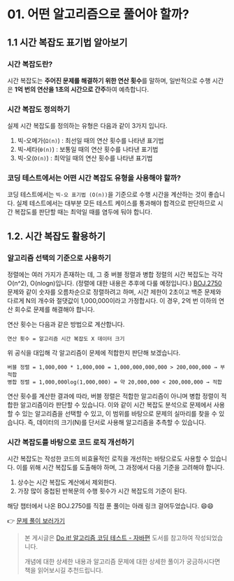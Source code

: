 # 01. 어떤 알고리즘으로 풀어야 할까?

## 1.1 시간 복잡도 표기법 알아보기

### 시간 복잡도란?

시간 복잡도는 **주어진 문제를 해결하기 위한 연산 횟수**를 말하며,
일반적으로 수행 시간은 **1억 번의 연산을 1초의 시간으로 간주**하여 예측합니다.

### 시간 복잡도 정의하기
실제 시간 복잡도를 정의하는 유형은 다음과 같이 3가지 입니다.
1. 빅-오메가(`Ω(n)`) : 최선일 때의 연산 횟수를 나타낸 표기법
2. 빅-세타(`⍬(n)`) : 보통일 때의 연산 횟수를 나타낸 표기법
3. 빅-오(`O(n)`) : 최악일 때의 연산 횟수를 나타낸 표기법

### 코딩 테스트에서는 어떤 시간 복잡도 유형을 사용해야 할까?

코딩 테스트에서는 `빅-오 표기법 (O(n))`을 기준으로 수행 시간을 계산하는 것이 좋습니다.
실제 테스트에서는 대부분 모든 테스트 케이스를 통과해야 합격으로 판단하므로
시간 복잡도를 판단할 때는 최악일 때를 염두에 둬야 합니다.

## 1.2. 시간 복잡도 활용하기

### 알고리즘 선택의 기준으로 사용하기
정렬에는 여러 가지가 존재하는 데, 그 중 버블 정렬과 병합 정렬의 시간 복잡도는 각각 O(n^2), O(nlogn)입니다.
(정렬에 대한 내용은 추후에 다룰 예정입니다.)
[BOJ.2750](https://www.acmicpc.net/problem/2750) 문제와 같이 숫자를 오름차순으로 정렬하려고 하며,
시간 제한이 2초이고 백준 문제와 다르게 N의 개수와 절댓값이 1,000,000이라고 가정합시다.
이 경우, 2억 번 이하의 연산 회수로 문제를 해결해야 합니다.

연산 횟수는 다음과 같은 방법으로 계산합니다.

```
연산 횟수 = 알고리즘 시간 복잡도 X 데이터 크기
```

위 공식을 대입해 각 알고리즘이 문제에 적합한지 판단해 보겠습니다.

```
버블 정렬 = 1,000,000 * 1,000,000 = 1,000,000,000,000 > 200,000,000 → 부적합
병합 정렬 = 1,000,000log(1,000,000) = 약 20,000,000 < 200,000,000 → 적합
```

연산 횟수를 계산한 결과에 따라, 버블 정렬은 적합한 알고리즘이 아니며 병합 정렬이 적합한 알고리즘이라 판단할 수 있습니다.
이와 같이 시간 복잡도 분석으로 문제에서 사용할 수 있는 알고리즘을 선택할 수 있고, 이 범위를 바탕으로 문제의 실마리를 찾을 수 있습니다.
즉, 데이터의 크기(N)를 단서로 사용해 알고리즘을 추측할 수 있습니다.

### 시간 복잡도를 바탕으로 코드 로직 개선하기
시간 복잡도는 작성한 코드의 비효율적인 로직을 개선하는 바탕으로도 사용할 수 있습니다.
이를 위해 시간 복잡도를 도출해야 하며, 그 과정에서 다음 기준을 고려해야 합니다.

1. 상수는 시간 복잡도 계산에서 제외한다.
2. 가장 많이 중첩된 반복문의 수행 횟수가 시간 복잡도의 기준이 된다.

해당 챕터에서 나온 BOJ.2750를 직접 푼 풀이는 아래 링크 걸어두었습니다. 😄😄

👉 [문제 풀이 보러가기](https://github.com/Kim-SuBin/Algorithm/blob/main/doit/chapter01/Ch01P01.java)


> 본 게시글은 [Do it! 알고리즘 코딩 테스트 - 자바편](https://product.kyobobook.co.kr/detail/S000001818060) 도서를 참고하여 작성되었습니다.
> 
> 개념에 대한 상세한 내용과 알고리즘 문제에 대한 상세한 풀이가 궁금하시다면 책을 읽어보시길 추천드립니다.